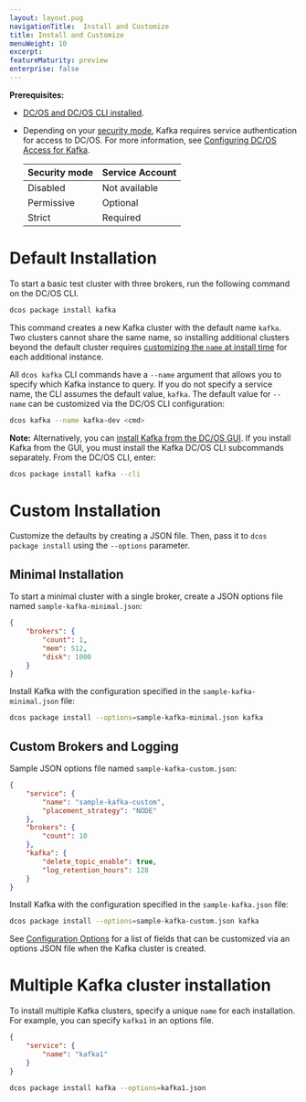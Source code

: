 ```yaml
---
layout: layout.pug
navigationTitle:  Install and Customize
title: Install and Customize
menuWeight: 10
excerpt:
featureMaturity: preview
enterprise: false
---
```


<!-- This source repo for this topic is https://github.com/mesosphere/dcos-kafka-service -->




**Prerequisites:**

- [DC/OS and DC/OS CLI installed](/1.9/installing/).
- Depending on your [security mode](/1.9/overview/security/security-modes/), Kafka requires service authentication for access to DC/OS. For more information, see [Configuring DC/OS Access for Kafka](https://docs.mesosphere.com/service-docs/kafka/kafka-auth/).
  
  | Security mode | Service Account |
  |---------------|-----------------------|
  | Disabled      | Not available   |
  | Permissive    | Optional   |
  | Strict        | Required |

# Default Installation
To start a basic test cluster with three brokers, run the following command on the DC/OS CLI. 

```bash
dcos package install kafka
```

This command creates a new Kafka cluster with the default name `kafka`. Two clusters cannot share the same name, so installing additional clusters beyond the default cluster requires [customizing the `name` at install time][4] for each additional instance.

All `dcos kafka` CLI commands have a `--name` argument that allows you to specify which Kafka instance to query. If you do not specify a service name, the CLI assumes the default value, `kafka`. The default value for `--name` can be customized via the DC/OS CLI configuration:

```bash
dcos kafka --name kafka-dev <cmd>
```
    
**Note:** Alternatively, you can [install Kafka from the DC/OS GUI](/1.9/usage/managing-services/install/). If you install Kafka from the GUI, you must install the Kafka DC/OS CLI subcommands separately. From the DC/OS CLI, enter:

```bash
dcos package install kafka --cli
```
    
<a name="custom-installation"></a>
# Custom Installation
Customize the defaults by creating a JSON file. Then, pass it to `dcos package install` using the `--options` parameter.

## Minimal Installation
To start a minimal cluster with a single broker, create a JSON options file named `sample-kafka-minimal.json`:

```json
{
    "brokers": {
        "count": 1,
        "mem": 512,
        "disk": 1000
    }
}
``` 

Install Kafka with the  configuration specified in the `sample-kafka-minimal.json` file:

```bash
dcos package install --options=sample-kafka-minimal.json kafka
```

## Custom Brokers and Logging 
Sample JSON options file named `sample-kafka-custom.json`:

```json
{
    "service": {
        "name": "sample-kafka-custom",
        "placement_strategy": "NODE"
    },
    "brokers": {
        "count": 10
    },
    "kafka": {
        "delete_topic_enable": true,
        "log_retention_hours": 128
    }
}
```   

Install Kafka with the configuration specified in the `sample-kafka.json` file:

```bash
dcos package install --options=sample-kafka-custom.json kafka
```

See [Configuration Options][6] for a list of fields that can be customized via an options JSON file when the Kafka cluster is created.

# Multiple Kafka cluster installation
To install multiple Kafka clusters, specify a unique `name` for each installation. For example, you can specify `kafka1` in an options file.

```json
{
    "service": {
        "name": "kafka1"
    }
}
```
    
```bash
dcos package install kafka --options=kafka1.json
```

[4]: #custom-installation
[5]: https://github.com/mesosphere/dcos-vagrant
[6]: /docs/1.9/usage/service-guides/kafka/configure#configuration-options
